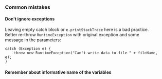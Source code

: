 ### Common mistakes

#### Don't ignore exceptions
Leaving empty catch block or `e.printStackTrace` here is a bad practice. 
Better re-throw `RuntimeException` with original exception and some message in the parameters:
```
catch (Exception e) {
    throw new RuntimeException("Can't write data to file " + fileName, e);
}
```

#### Remember about informative name of the variables
